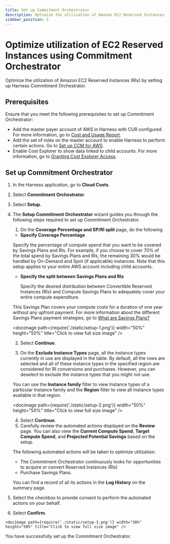 ```yaml
---
title: Set up Commitment Orchestrator
description: Optimize the utilization of Amazon EC2 Reserved Instances (RIs) by setting up Harness Commitment Orchestrator. 
sidebar_position: 3
---  
```


# Optimize utilization of EC2 Reserved Instances using Commitment Orchestrator 

Optimize the utilization of Amazon EC2 Reserved Instances (RIs) by setting up Harness Commitment Orchestrator. 


## Prerequisites

Ensure that you meet the following prerequisites to set up Commitment Orchestrator:

* Add the master payer account of AWS in Harness with CUR configured. For more information, go to [Cost and Usage Report](https://docs.aws.amazon.com/cur/latest/userguide/cur-create.html).
* Add the set of roles on the master account to enable Harness to perform certain actions. Go to [Set up CCM for AWS](../../get-started/onboarding-guide/set-up-cost-visibility-for-aws.md#commitment-orchestrator).
* Enable Cost Explorer to show data linked to child accounts. For more information, go to [Granting Cost Explorer Access](https://docs.aws.amazon.com/cost-management/latest/userguide/ce-access.html#grant-ce-access).


## Set up Commitment Orchestrator

1. In the Harness application, go to **Cloud Costs**.
2. Select **Commitment Orchestrator**.
3. Select **Setup**.
4. The **Setup Commitment Orchestrator** wizard guides you through the following steps required to set up Commitment Orchestrator.
    1. On the **Coverage Percentage and SP/RI split** page, do the following
    
    - **Specify Coverage Percentage**
    
     Specify the percentage of compute spend that you want to be covered by Savings Plans and RIs. For example, if you choose to cover 70% of the total spend by Savings Plans and RIs, the remaining 30% would be handled by On-Demand and Spot (if applicable) instances. Note that this setup applies to your entire AWS account including child accounts. 
    - **Specify the split between Savings Plans and RIs**

      Specify the desired distribution between Convertible Reserved Instances (RIs) and Compute Savings Plans to adequately cover your entire compute expenditure.  

    This Savings Plan covers your compute costs for a duration of one year without any upfront payment. For more information about the different Savings Plans payment strategies, go to [What are Savings Plans?](https://docs.aws.amazon.com/savingsplans/latest/userguide/what-is-savings-plans.html)

    <docimage path={require('./static/setup-1.png')} width="50%" height="50%" title="Click to view full size image" />

   2. Select **Continue**.

   3. On the **Exclude Instance Types** page, all the instance types currently in use are displayed in the table. By default, all the rows are selected and all of these instance types in the specified region are considered for RI conversions and purchases. However, you can deselect to exclude the instance types that you might not use.
   
    You can use the **Instance family** filter to view Instance types of a particular Instance family and the **Region** filter to view all Instance types available in that region. 

    <docimage path={require('./static/setup-2.png')} width="50%" height="50%" title="Click to view full size image" />

   4. Select **Continue**.
   5. Carefully review the automated actions displayed on the **Review** page. You can also view the **Current Compute Spend**, **Target Compute Spend**, and **Projected Potential Savings** based on the setup. 

   The following automated actions will be taken to optimize utilization:

   - The Commitment Orchestrator continuously looks for opportunities to acquire or convert Reserved Instances (RIs) 
   - Purchase Savings Plans.
   
    You can find a record of all its actions in the **Log History** on the summary page.
  
  6. Select the checkbox to provide consent to perform the automated actions on your behalf. 
  7. Select **Confirm**.

    <docimage path={require('./static/setup-3.png')} width="50%" height="50%" title="Click to view full size image" />


You have successfully set up the Commitment Orchestrator. 
